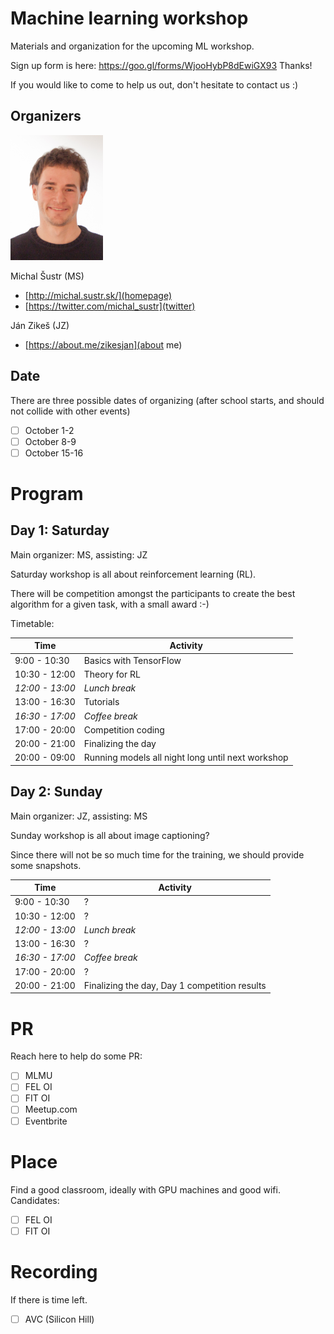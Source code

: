 Machine learning workshop
=========================

Materials and organization for the upcoming ML workshop.

Sign up form is here: https://goo.gl/forms/WjooHybP8dEwiGX93
Thanks!

If you would like to come to help us out, don't hesitate to contact us :)

<!-- 
Official web-site: http://lectures.ai 
TODO: finish
-->
 
Organizers
----------

![Michal Šustr](pics/michal.sustr.png)

Michal Šustr (MS)

- [http://michal.sustr.sk/](homepage) 
- [https://twitter.com/michal_sustr](twitter)

<!--
TODO_honza: fotka?
-->

Ján Zikeš (JZ)
    
- [https://about.me/zikesjan](about me)

Date
----

There are three possible dates of organizing (after school starts, and should not collide with other events)

<!--
TODO: find out collisions.
-->

- [ ] October 1-2
- [ ] October 8-9
- [ ] October 15-16

Program
=======

Day 1: Saturday
---------------
Main organizer: MS, assisting: JZ

Saturday workshop is all about reinforcement learning (RL).
 
There will be competition amongst the participants to create 
the best algorithm for a given task, with a small award :-) 

<!--
TODO_michal: add nice intro text
TODO_michal: more workshop details
-->

Timetable:

| Time            | Activity               |
|-----------------|------------------------|
| 9:00 - 10:30    | Basics with TensorFlow 
| 10:30 - 12:00   | Theory for RL
| *12:00 - 13:00* | *Lunch break* 
| 13:00 - 16:30   | Tutorials
| *16:30 - 17:00* | *Coffee break*
| 17:00 - 20:00   | Competition coding
| 20:00 - 21:00   | Finalizing the day
| 20:00 - 09:00   | Running models all night long until next workshop


Day 2: Sunday
-------------
Main organizer: JZ, assisting: MS

Sunday workshop is all about image captioning?

Since there will not be so much time for the training, we should provide some snapshots. 

<!--
TODO_honza: it's up to you :)
-->

| Time            | Activity               |
|-----------------|------------------------|
| 9:00 - 10:30    | ?
| 10:30 - 12:00   | ?
| *12:00 - 13:00* | *Lunch break* 
| 13:00 - 16:30   | ?
| *16:30 - 17:00* | *Coffee break*
| 17:00 - 20:00   | ?
| 20:00 - 21:00   | Finalizing the day, Day 1 competition results

PR
===

Reach here to help do some PR:

- [ ] MLMU
- [ ] FEL OI
- [ ] FIT OI
- [ ] Meetup.com
- [ ] Eventbrite

<!--
TODO_michal: do PR
-->

Place
=====

Find a good classroom, ideally with GPU machines and good wifi. Candidates:

- [ ] FEL OI
- [ ] FIT OI

<!--
TODO_michal: find place
-->

Recording
=========

If there is time left.

- [ ] AVC (Silicon Hill)

<!--
TODO_michal: ask AVC
-->
